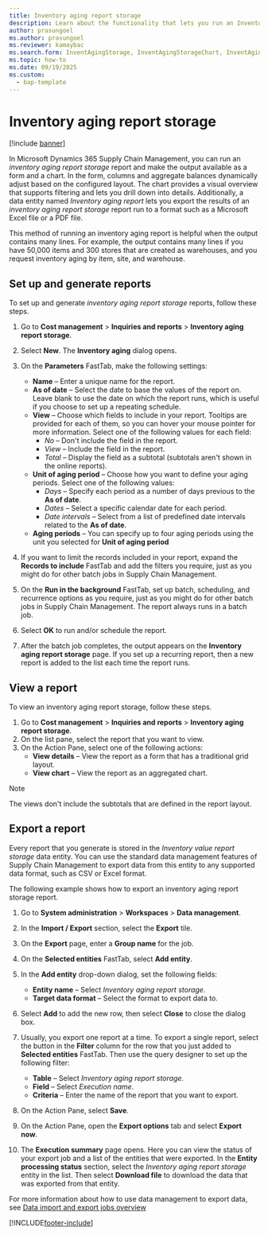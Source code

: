 ```yaml
---
title: Inventory aging report storage
description: Learn about the functionality that lets you run an Inventory aging report and make the output available as a form and a chart.
author: prasungoel
ms.author: prasungoel
ms.reviewer: kamaybac
ms.search.form: InventAgingStorage, InventAgingStorageChart, InventAgingStorageDetails
ms.topic: how-to
ms.date: 09/19/2025
ms.custom:
  - bap-template
---
```


# Inventory aging report storage

[!include [banner](../includes/banner.md)]

In Microsoft Dynamics 365 Supply Chain Management, you can run an *inventory aging report storage* report and make the output available as a form and a chart. In the form, columns and aggregate balances dynamically adjust based on the configured layout. The chart provides a visual overview that supports filtering and lets you drill down into details. Additionally, a data entity named *Inventory aging report* lets you export the results of an *inventory aging report storage* report run to a format such as a Microsoft Excel file or a PDF file.

This method of running an inventory aging report is helpful when the output contains many lines. For example, the output contains many lines if you have 50,000 items and 300 stores that are created as warehouses, and you request inventory aging by item, site, and warehouse.

## Set up and generate reports

To set up and generate *inventory aging report storage* reports, follow these steps.

1. Go to **Cost management** \> **Inquiries and reports** \> **Inventory aging report storage**.
1. Select **New**. The **Inventory aging** dialog opens.
1. On the **Parameters** FastTab, make the following settings:
    - **Name** – Enter a unique name for the report.
    - **As of date** – Select the date to base the values of the report on. Leave blank to use the date on which the report runs, which is useful if you choose to set up a repeating schedule.
    - **View** – Choose which fields to include in your report. Tooltips are provided for each of them, so you can hover your mouse pointer for more information. Select one of the following values for each field:
        - *No* – Don't include the field in the report.
        - *View* – Include the field in the report.
        - *Total* – Display the field as a subtotal (subtotals aren't shown in the online reports).
    - **Unit of aging period** – Choose how you want to define your aging periods. Select one of the following values:
        - *Days* – Specify each period as a number of days previous to the **As of date**.
        - *Dates* – Select a specific calendar date for each period.
        - *Date intervals* – Select from a list of predefined date intervals related to the **As of date**.
    - **Aging periods** – You can specify up to four aging periods using the unit you selected for **Unit of aging period**

1. If you want to limit the records included in your report, expand the **Records to include** FastTab and add the filters you require, just as you might do for other batch jobs in Supply Chain Management.
1. On the **Run in the background** FastTab, set up batch, scheduling, and recurrence options as you require, just as you might do for other batch jobs in Supply Chain Management. The report always runs in a batch job.
1. Select **OK** to run and/or schedule the report.
1. After the batch job completes, the output appears on the **Inventory aging report storage** page. If you set up a recurring report, then a new report is added to the list each time the report runs.

## View a report

To view an inventory aging report storage, follow these steps.

1. Go to **Cost management** \> **Inquiries and reports** \> **Inventory aging report storage**.
1. On the list pane, select the report that you want to view.
1. On the Action Pane, select one of the following actions:
    - **View details** – View the report as a form that has a traditional grid layout.
    - **View chart** – View the report as an aggregated chart.

> [!NOTE]
> The views don't include the subtotals that are defined in the report layout.

## Export a report

Every report that you generate is stored in the *Inventory value report storage* data entity. You can use the standard data management features of Supply Chain Management to export data from this entity to any supported data format, such as CSV or Excel format.

The following example shows how to export an inventory aging report storage report.

1. Go to **System administration** \> **Workspaces** \> **Data management**.
1. In the **Import / Export** section, select the **Export** tile.
1. On the **Export** page, enter a **Group name** for the job.
1. On the **Selected entities** FastTab, select **Add entity**.
1. In the **Add entity** drop-down dialog, set the following fields:

    - **Entity name** – Select *Inventory aging report storage*.
    - **Target data format** – Select the format to export data to.

1. Select **Add** to add the new row, then select **Close** to close the dialog box.
1. Usually, you export one report at a time. To export a single report, select the button in the **Filter** column for the row that you just added to **Selected entities** FastTab. Then use the query designer to set up the following filter:
    - **Table** – Select *Inventory aging report storage*.
    - **Field** – Select *Execution name*.
    - **Criteria** – Enter the name of the report that you want to export.

1. On the Action Pane, select **Save**.
1. On the Action Pane, open the **Export options** tab and select **Export now**.
1. The **Execution summary** page opens. Here you can view the status of your export job and a list of the entities that were exported. In the **Entity processing status** section, select the *Inventory aging report storage* entity in the list. Then select **Download file** to download the data that was exported from that entity.

For more information about how to use data management to export data, see [Data import and export jobs overview](../../fin-ops-core/fin-ops/data-entities/data-import-export-job.md)

[!INCLUDE[footer-include](../../includes/footer-banner.md)]
